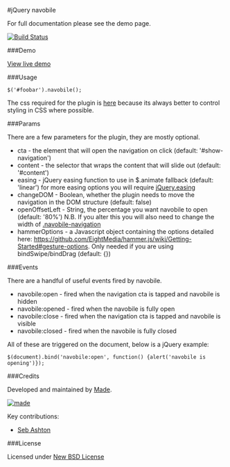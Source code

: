 #jQuery navobile

For full documentation please see the demo page.

[![Build Status](https://travis-ci.org/madebymade/jquery-navobile.png?branch=master)](https://travis-ci.org/madebymade/jquery-navobile)

###Demo

[View live demo](http://madebymade.github.io/jquery-navobile)

###Usage

`$('#foobar').navobile();`

The css required for the plugin is [here](https://raw.github.com/madebymade/jquery-navobile/master/src/jquery.navobile.css) because its always better to control styling in CSS where possible.

###Params

There are a few parameters for the plugin, they are mostly optional.

* cta - the element that will open the navigation on click (default: '#show-navigation')
* content - the selector that wraps the content that will slide out (default: '#content')
* easing - jQuery easing function to use in $.animate fallback (default: 'linear') for more easing options you will require [jQuery.easing](http://gsgd.co.uk/sandbox/jquery/easing/)
* changeDOM - Boolean, whether the plugin needs to move the navigation in the DOM structure (default: false)
* openOffsetLeft - String, the percentage you want navobile to open (default: '80%') N.B. If you alter this you will also need to change the width of [.navobile-navigation](https://github.com/madebymade/jquery-navobile/blob/master/src/jquery.navobile.css#L40)
* hammerOptions - a Javascript object containing the options detailed here: https://github.com/EightMedia/hammer.js/wiki/Getting-Started#gesture-options. Only needed if you are using bindSwipe/bindDrag (default: {})

###Events

There are a handful of useful events fired by navobile.

* navobile:open - fired when the navigation cta is tapped and navobile is hidden
* navobile:opened - fired when the navobile is fully open
* navobile:close - fired when the navigation cta is tapped and navobile is visible
* navobile:closed - fired when the navobile is fully closed

All of these are triggered on the document, below is a jQuery example:

```
$(document).bind('navobile:open', function() {alert('navobile is opening')});
```

###Credits

Developed and maintained by [Made](http://www.madetech.co.uk?ref=github&repo=navobile).

[![made](https://s3-eu-west-1.amazonaws.com/made-assets/googleapps/google-apps.png)](http://www.madetech.co.uk?ref=github&repo=navobile)

Key contributions:

* [Seb Ashton](https://github.com/sebashton)

###License

Licensed under [New BSD License](https://github.com/madebymade/jquery-navobile/blob/master/BSD-LICENSE.txt)
